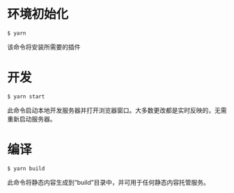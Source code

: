 # 环境初始化

```
$ yarn
```

该命令将安装所需要的插件

# 开发

```
$ yarn start
```

此命令启动本地开发服务器并打开浏览器窗口。大多数更改都是实时反映的，无需重新启动服务器。

# 编译

```
$ yarn build
```

此命令将静态内容生成到“build”目录中，并可用于任何静态内容托管服务。


